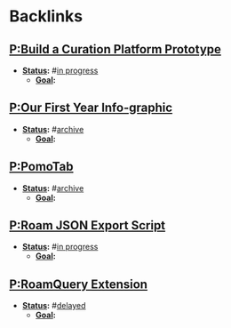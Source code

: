 
# Backlinks
## [P:Build a Curation Platform Prototype](<P:Build a Curation Platform Prototype.md>)
- **[Status](<Status.md>):** #[in progress](<in progress.md>)
    - **[Goal](<Goal.md>):**

## [P:Our First Year Info-graphic](<P:Our First Year Info-graphic.md>)
- **[Status](<Status.md>):** #[archive](<archive.md>)
    - **[Goal](<Goal.md>):**

## [P:PomoTab](<P:PomoTab.md>)
- **[Status](<Status.md>):** #[archive](<archive.md>)
    - **[Goal](<Goal.md>):**

## [P:Roam JSON Export Script](<P:Roam JSON Export Script.md>)
- **[Status](<Status.md>):** #[in progress](<in progress.md>)
    - **[Goal](<Goal.md>):**

## [P:RoamQuery Extension](<P:RoamQuery Extension.md>)
- **[Status](<Status.md>):** #[delayed](<delayed.md>)
    - **[Goal](<Goal.md>):**

